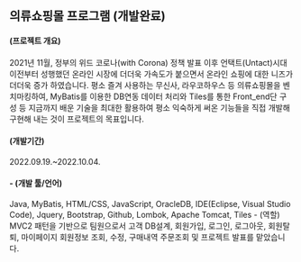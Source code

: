 <h2>의류쇼핑몰 프로그램 (개발완료)</h2>
<p><h4>(프로젝트 개요)</h4>2021년 11월, 정부의 위드 코로나(with Corona) 정책 발표 이후 
언택트(Untact)시대 이전부터 성행했던 온라인 시장에 더더욱 가속도가 붙으면서 온라인 쇼핑에 대한 
니즈가 더더욱 증가 하였습니다. 평소 즐겨 사용하는 무신사, 라우코하우스 등 의류쇼핑몰을 벤치마킹하여,
MyBatis를 이용한 DB연동 데이터 처리와 Tiles를 통한 Front_end단 구성 등 지금까지 배운 기술을 최대한 
활용하여 평소 익숙하게 써온 기능들을 직접 개발해 구현해 내는 것이 프로젝트의 목표입니다.</p>
<p><h4>(개발기간)</h4>2022.09.19.~2022.10.04.</p>
<p><h4> - (개발 툴/언어)</h4> Java, MyBatis, HTML/CSS, JavaScript, OracleDB, IDE(Eclipse, Visual Studio Code), Jquery, Bootstrap, Github, Lombok, Apache Tomcat, Tiles
 - (역할) MVC2 패턴을 기반으로 팀원으로서 고객 DB설계, 회원가입, 로그인, 로그아웃, 회원탈퇴, 마이페이지 회원정보 조회, 수정, 구매내역 주문조회 및 프로젝트 발표를 맡았습니다.</p>

